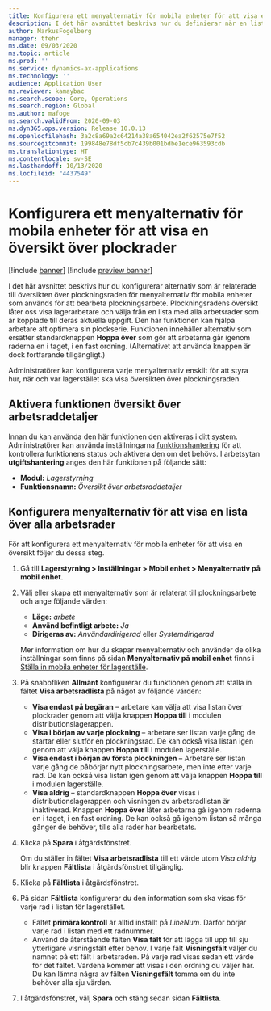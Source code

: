 ```yaml
---
title: Konfigurera ett menyalternativ för mobila enheter för att visa en översikt över plockrader
description: I det här avsnittet beskrivs hur du definierar när en lista med alla arbetsrader ska visas för lagerarbetare som bearbetar lagerarbetet på en mobil enhet. Den här funktionen kan vara användbar för lagerarbetare som ofta kräver en översikt över plockningsraderna i en arbetsorder så att de kan optimera sina plockserier.
author: MarkusFogelberg
manager: tfehr
ms.date: 09/03/2020
ms.topic: article
ms.prod: ''
ms.service: dynamics-ax-applications
ms.technology: ''
audience: Application User
ms.reviewer: kamaybac
ms.search.scope: Core, Operations
ms.search.region: Global
ms.author: mafoge
ms.search.validFrom: 2020-09-03
ms.dyn365.ops.version: Release 10.0.13
ms.openlocfilehash: 3a2c8a69a2c64214a38a654042ea2f62575e7f52
ms.sourcegitcommit: 199848e78df5cb7c439b001bdbe1ece963593cdb
ms.translationtype: HT
ms.contentlocale: sv-SE
ms.lasthandoff: 10/13/2020
ms.locfileid: "4437549"
---
```

# <a name="set-up-a-mobile-device-menu-item-to-provide-a-pick-line-overview"></a>Konfigurera ett menyalternativ för mobila enheter för att visa en översikt över plockrader

[!include [banner](../includes/banner.md)]
[!include [preview banner](../includes/preview-banner.md)]

I det här avsnittet beskrivs hur du konfigurerar alternativ som är relaterade till översikten över plockningsraden för menyalternativ för mobila enheter som används för att bearbeta plockningsarbete. Plockningsradens översikt låter oss visa lagerarbetare och välja från en lista med alla arbetsrader som är kopplade till deras aktuella uppgift. Den här funktionen kan hjälpa arbetare att optimera sin plockserie. Funktionen innehåller alternativ som ersätter standardknappen **Hoppa över** som gör att arbetarna går igenom raderna en i taget, i en fast ordning. (Alternativet att använda knappen är dock fortfarande tillgängligt.)

Administratörer kan konfigurera varje menyalternativ enskilt för att styra hur, när och var lagerstället ska visa översikten över plockningsraden.

## <a name="turn-on-the-work-pick-line-overview-feature"></a>Aktivera funktionen översikt över arbetsraddetaljer

Innan du kan använda den här funktionen den aktiveras i ditt system. Administratörer kan använda inställningarna [funktionshantering](../../fin-ops-core/fin-ops/get-started/feature-management/feature-management-overview.md) för att kontrollera funktionens status och aktivera den om det behövs. I arbetsytan **utgiftshantering** anges den här funktionen på följande sätt:

- **Modul:** _Lagerstyrning_
- **Funktionsnamn:** _Översikt över arbetsraddetaljer_

## <a name="configure-menu-items-to-show-a-list-of-all-work-lines"></a>Konfigurera menyalternativ för att visa en lista över alla arbetsrader

För att konfigurera ett menyalternativ för mobila enheter för att visa en översikt följer du dessa steg.

1. Gå till **Lagerstyrning \> Inställningar \> Mobil enhet \> Menyalternativ på mobil enhet**.
1. Välj eller skapa ett menyalternativ som är relaterat till plockningsarbete och ange följande värden:

    - **Läge:** *arbete*
    - **Använd befintligt arbete:** *Ja*
    - **Dirigeras av:** *Användardirigerad* eller *Systemdirigerad*

    Mer information om hur du skapar menyalternativ och använder de olika inställningar som finns på sidan **Menyalternativ på mobil enhet** finns i [Ställa in mobila enheter för lagerställe](configure-mobile-devices-warehouse.md).

1. På snabbfliken **Allmänt** konfigurerar du funktionen genom att ställa in fältet **Visa arbetsradlista** på något av följande värden:

    - **Visa endast på begäran** – arbetare kan välja att visa listan över plockrader genom att välja knappen **Hoppa till** i modulen distributionslagerappen.
    - **Visa i början av varje plockning** – arbetare ser listan varje gång de startar eller slutför en plockningsrad. De kan också visa listan igen genom att välja knappen **Hoppa till** i modulen lagerställe.
    - **Visa endast i början av första plockningen** – Arbetare ser listan varje gång de påbörjar nytt plockningsarbete, men inte efter varje rad. De kan också visa listan igen genom att välja knappen **Hoppa till** i modulen lagerställe.
    - **Visa aldrig** – standardknappen **Hoppa över** visas i distributionslagerappen och visningen av arbetsradlistan är inaktiverad. Knappen **Hoppa över** låter arbetarna gå igenom raderna en i taget, i en fast ordning. De kan också gå igenom listan så många gånger de behöver, tills alla rader har bearbetats.

1. Klicka på **Spara** i åtgärdsfönstret.

    Om du ställer in fältet **Visa arbetsradlista** till ett värde utom *Visa aldrig* blir knappen **Fältlista** i åtgärdsfönstret tillgänglig.

1. Klicka på **Fältlista** i åtgärdsfönstret.
1. På sidan **Fältlista** konfigurerar du den information som ska visas för varje rad i listan för lagerstället.

    - Fältet **primära kontroll** är alltid inställt på *LineNum*. Därför börjar varje rad i listan med ett radnummer.
    - Använd de återstående fälten **Visa fält** för att lägga till upp till sju ytterligare visningsfält efter behov. I varje fält **Visningsfält** väljer du namnet på ett fält i arbetsraden. På varje rad visas sedan ett värde för det fältet. Värdena kommer att visas i den ordning du väljer här. Du kan lämna några av fälten **Visningsfält** tomma om du inte behöver alla sju värden.

1. I åtgärdsfönstret, välj **Spara** och stäng sedan sidan **Fältlista**.
